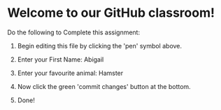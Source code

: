 # Welcome to our GitHub classroom!

Do the following to Complete this assignment:

1. Begin editing this file by clicking the 'pen' symbol above.

2. Enter your First Name: Abigail

3. Enter your favourite animal: Hamster

4. Now click the green 'commit changes' button at the bottom.

5. Done!
